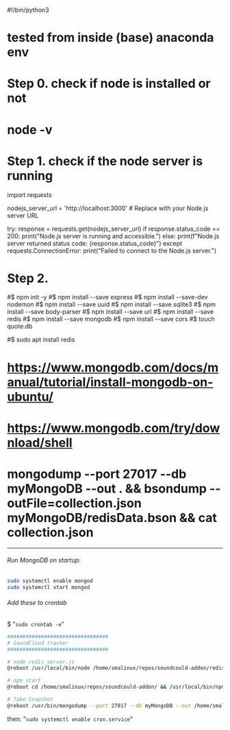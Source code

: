 #!/bin/python3

# tested from inside (base) anaconda env

# Step 0. check if node is installed or not
# node -v


# Step 1. check if the node server is running
import requests

nodejs_server_url = 'http://localhost:3000'  # Replace with your Node.js server URL

try:
    response = requests.get(nodejs_server_url)
    if response.status_code == 200:
        print("Node.js server is running and accessible.")
    else:
        print(f"Node.js server returned status code: {response.status_code}")
except requests.ConnectionError:
    print("Failed to connect to the Node.js server.")

# Step 2.
#$ npm init -y
#$ npm install --save express
#$ npm install --save-dev nodemon
#$ npm install --save uuid
#$ npm install --save sqlite3
#$ npm install --save body-parser
#$ npm install --save url
#$ npm install --save redis
#$ npm install --save mongodb
#$ npm install --save cors
#$ touch quote.db


#$ sudo apt install redis




# https://www.mongodb.com/docs/manual/tutorial/install-mongodb-on-ubuntu/
#
# https://www.mongodb.com/try/download/shell

# mongodump --port 27017 --db myMongoDB --out . && bsondump --outFile=collection.json myMongoDB/redisData.bson && cat collection.json

___________

###### Run MongoDB on startup:
```bash
sudo systemctl enable mongod
sudo systemctl start mongod
```

###### Add these to crontab
$ "`sudo crontab -e`"
```bash
#################################
# SoundCloud tracker
#################################

# node redis_server.js
@reboot /usr/local/bin/node /home/smalinux/repos/soundcould-addon/redis_server.js &

# npm start
@reboot cd /home/smalinux/repos/soundcould-addon/ && /usr/local/bin/npm start

# Take Snapshot
@reboot /usr/bin/mongodump --port 27017 --db myMongoDB --out /home/smalinux/repos/sc-backup
```
then: "`sudo systemctl enable cron.service`"
